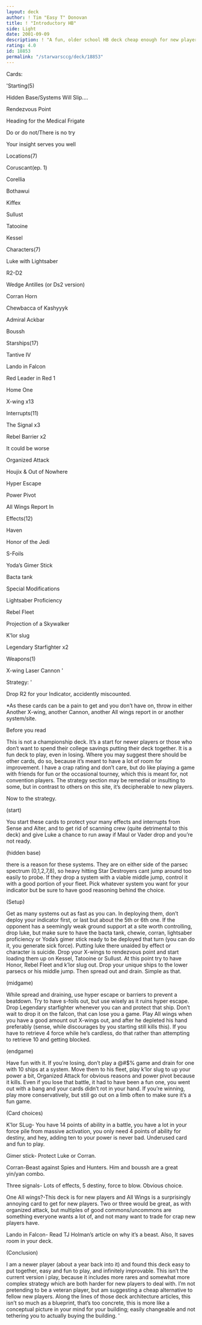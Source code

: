 ```yaml
---
layout: deck
author: ! Tim "Easy T" Donovan
title: ! "Introductory HB"
side: Light
date: 2001-09-09
description: ! "A fun, older school HB deck cheap enough for new players to put it together, and fun enough for them to want to improve it and keep playing it."
rating: 4.0
id: 18853
permalink: "/starwarsccg/deck/18853"
---
```

Cards: 

'Starting(5)

Hidden Base/Systems Will Slip....

Rendezvous Point

Heading for the Medical Frigate

Do or do not/There is no try

Your insight serves you well


Locations(7)

Coruscant(ep. 1)

Corellia

Bothawui

Kiffex

Sullust

Tatooine

Kessel


Characters(7)

Luke with Lightsaber

R2-D2

Wedge Antilles (or Ds2 version)

Corran Horn

Chewbacca of Kashyyyk

Admiral Ackbar

Boussh


Starships(17)

Tantive IV

Lando in Falcon

Red Leader in Red 1

Home One

X-wing x13


Interrupts(11)

The Signal x3

Rebel Barrier x2

It could be worse

Organized Attack

Houjix & Out of Nowhere

Hyper Escape

Power Pivot

All Wings Report In


Effects(12)

Haven

Honor of the Jedi

S-Foils

Yoda’s Gimer Stick

Bacta tank

Special Modifications

Lightsaber Proficiency

Rebel Fleet

Projection of a Skywalker

K’lor slug

Legendary Starfighter x2


Weapons(1)

X-wing Laser Cannon '

Strategy: '

Drop R2 for your Indicator, accidently miscounted.


*As these cards can be a pain to get and you don’t have on, throw in either Another X-wing, another Cannon, another All wings report in or another system/site.


Before you read

This is not a championship deck.  It’s a start for newer players or those who don’t want to spend their college savings putting their deck together.  It is a fun deck to play, even in losing.  Where you may suggest there should be other cards, do so, because it’s meant to have a lot of room for improvement.  I have a crap rating and don’t care, but do like playing a game with friends for fun or the occasional tourney, which this is meant for, not convention players.  The strategy section may be remedial or insulting to some, but in contrast to others on this site, it’s decipherable to new players.


Now to the strategy.


(start)


You start these cards to protect your many effects and interrupts from Sense and Alter, and to get rid of scanning crew (quite detrimental to this deck) and give Luke a chance to run away if Maul or Vader drop and you’re not ready.


(hidden base)

there is a reason for these systems.  They are on either side of the parsec spectrum (0,1,2,7,8), so heavy hitting Star Destroyers cant jump around too easily to probe.  If they drop a system with a viable middle jump, control it with a good portion of your fleet.  Pick whatever system you want for your indicator but be sure to have good reasoning behind the choice.  


(Setup)


Get as many systems out as fast as you can.  In deploying them, don’t deploy your indicator first, or last but about the 5th or 6th one.  If the opponent has a seemingly weak ground support at a site worth controlling, drop luke, but make sure to have the bacta tank, chewie, corran, lightsaber proficiency or Yoda’s gimer stick ready to be deployed that turn (you can do it, you generate sick force).  Putting luke there unaided by effect or character is suicide.  Drop your X-wings to rendezvous point and start loading them up on Kessel, Tatooine or Sullust.  At this point try to have Honor, Rebel Fleet and k’lor slug out.  Drop your unique ships to the lower parsecs or his middle jump.  Then spread out and drain.  Simple as that.


(midgame)


While spread and draining, use hyper escape or barriers to prevent a beatdown.  Try to have s-foils out, but use wisely as it ruins hyper escape.  Drop Legendary starfighter whenever you can and protect that ship.  Don’t wait to drop it on the falcon, that can lose you a game.  Play All wings when you have a good amount out X-wings out, and after he depleted his hand preferably (sense, while discourages by you starting still kills this).  If you have to retrieve 4 force while he’s cardless, do that rather than attempting to retrieve 10 and getting blocked.  


(endgame)


Have fun with it.  If you’re losing, don’t play a @#$% game and drain for one with 10 ships at a system.  Move them to his fleet, play k’lor slug to up your power a bit, Organized Attack for obvious reasons and power pivot because it kills.  Even if you lose that battle, it had to have been a fun one, you went out with a bang and your cards didn’t rot in your hand.  If you’re winning, play more conservatively, but still go out on a limb often to make sure it’s a fun game.


(Card choices)


K’lor SLug- You have 14 points of ability in a battle, you have a lot in your force pile from massive activation, you only need 4 points of ability for destiny, and hey, adding ten to your power is never bad.  Underused card and fun to play.


Gimer stick- Protect Luke or Corran. 


Corran-Beast against Spies and Hunters.  Him and boussh are a great yin/yan combo.


Three signals- Lots of effects, 5 destiny, force to blow. Obvious choice.


One All wings?-This deck is for new players and All Wings is a surprisingly annoying card to get for new players.  Two or three would be great, as with organized attack, but multiples of good commons/uncommons are something everyone wants a lot of, and not many want to trade for crap new players have.


Lando in Falcon- Read TJ Holman’s article on why it’s a beast.  Also, It saves room in your deck.


(Conclusion)


I am a newer player (about a year back into it) and found this deck easy to put together, easy and fun to play, and infinitely improvable.  This isn’t the current version i play, because it includes more rares and somewhat more complex strategy which are both harder for new players to deal with.  I’m not pretending to be a veteran player, but am suggesting a cheap alternative to fellow new players.  Along the lines of those deck architecture articles, this isn’t so much as a blueprint, that’s too concrete, this is more like a conceptual picture in your mind for your building; easily changeable and not tethering you to actually buying the building.  '
